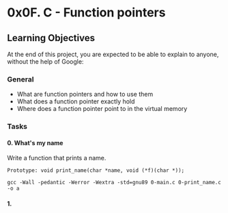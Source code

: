 # 0x0F. C - Function pointers

## Learning Objectives
At the end of this project, you are expected to be able to explain to anyone, without the help of Google:

### General
- What are function pointers and how to use them
- What does a function pointer exactly hold
- Where does a function pointer point to in the virtual memory


### Tasks 
#### 0. What's my name
Write a function that prints a name.

`Prototype: void print_name(char *name, void (*f)(char *));`

``gcc -Wall -pedantic -Werror -Wextra -std=gnu89 0-main.c 0-print_name.c -o a``

#### 1. 